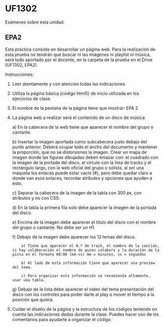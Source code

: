 # UF1302
Exámenes sobre esta unidad.

## EPA2

Esta práctica consiste en desarrollar un página web. Para la realización de esta prueba no tendrán que buscar ni las imágenes ni playlist ni música, será todo aportado por el docente, en la carpeta de la prueba en el Drive (UF1302, EPA2).

Instrucciones:
 1. Leer atentamente y con atención todas las indicaciones.
 2. Utiliza la página básica (código html5) de inicio utilizada en los ejercicios de clase.
 3. El nombre de la pestaña de la página tiene que mostrar: EPA 2
 4. La página web a realizar será el contenido de un disco de música:

       a) En la cabecera de la web tiene que aparecer el nombre del grupo o cantante.

       b) Insertar la imagen aportada como subcabecera justo debajo del punto anterior. Deberá ocupar todo el ancho del documento y mantener la proporción, que no se distorsiones la imagen. Crear un mapa de imagen donde las figuras dibujadas deben enlazar con: el cuadrado con la imagen de la portada del disco, el circulo con la lista de tracks y el rectángulo largo, con la web oficial del grupo o solista, al ser una maqueta los enlaces puede estar vacío (#), pero debe quedar claro a donde van esos enlaces, recordar atributos y opciones que ayuden a esto.
       
       c) Separar la cabecera de la imagen de la tabla con 300 px, con atributos y no con CSS.
       
       d) En la tabla la primera fila solo debe aparecer la imagen de la portada del disco.
       
       e) Encima de la imagen debe aparecer el título del disco con el nombre del grupo o cantante. No debe ser un H1.
       
       f) Debajo de la imagen debe aparecer los 12 temas del disco.

            a) Tiene que aparecer el N.º de track, el nombre de la canción, si hay colaboración el nombre de quien colabora y la duración de la pista en el formato 00:00 (mm:ss) mm = minutos, ss = segundos

            b) Al lado de esta información tiene que aparecer una preview del tema.
            
            c) Para organizar esta información se recomienda altamente, usar una tabla.
        
       g) Debajo de la lista debe aparecer el video del tema presentación del disco con los controles para poder darle al play o mover el tiempo a la posición que quiera.
    
5. Cuidar el diseño de la página y la estructura de los códigos teniendo en cuenta las indicaciones dadas durante la clase. Puedes hacer uso de los comentarios para ayudarte a organizar el código.